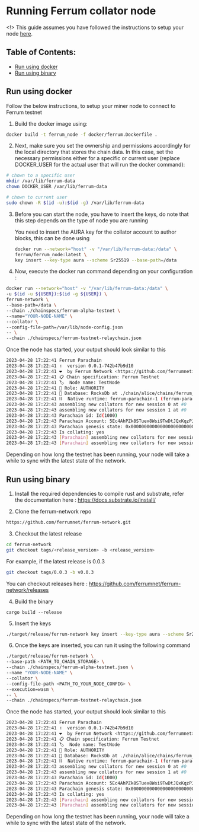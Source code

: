 # Running Ferrum collator node

<!> This guide assumes you have followed the instructions to setup your node [here](running-nodes.md).


## Table of Contents:

* [Run using docker](#run-using-docker)
* [Run using binary](#run-using-binary)

## Run using docker

Follow the below instructions, to setup your miner node to connect to Ferrum testnet

1. Build the docker image using:

```bash
docker build -t ferrum_node -f docker/ferrum.Dockerfile .
```

2. Next, make sure you set the ownership and permissions accordingly for the local directory that stores the chain data. In this case, set the necessary permissions either for a specific or current user (replace DOCKER_USER for the actual user that will run the docker command):

```bash
# chown to a specific user
mkdir /var/lib/ferrum-data
chown DOCKER_USER /var/lib/ferrum-data

# chown to current user
sudo chown -R $(id -u):$(id -g) /var/lib/ferrum-data
```

3. Before you can start the node, you have to insert the keys, do note that this step depends on the type of node you are running

    You need to insert the AURA key for the collator account to author blocks, this can be done using

    ```bash
    docker run --network="host" -v "/var/lib/ferrum-data:/data" \
    ferrum/ferrum_node:latest \
    key insert --key-type aura --scheme Sr25519 --base-path=/data

4. Now, execute the docker run command depending on your configuration : 

```bash
docker run --network="host" -v "/var/lib/ferrum-data:/data" \
-u $(id -u ${USER}):$(id -g ${USER}) \
ferrum-network \
--base-path=/data \
--chain ./chainspecs/ferrum-alpha-testnet \
--name="YOUR-NODE-NAME" \
--collator \
--config-file-path=/var/lib/node-config.json
-- \
--chain ./chainspecs/ferrum-testnet-relaychain.json
```
Once the node has started, your output should look similar to this

```bash
2023-04-28 17:22:41 Ferrum Parachain    
2023-04-28 17:22:41 ✌️  version 0.0.1-742b47b9d10    
2023-04-28 17:22:41 ❤️  by Ferrum Network <https://github.com/ferrumnet>, 2020-2023    
2023-04-28 17:22:41 📋 Chain specification: Ferrum Testnet    
2023-04-28 17:22:41 🏷  Node name: TestNode    
2023-04-28 17:22:41 👤 Role: AUTHORITY    
2023-04-28 17:22:41 💾 Database: RocksDb at ./chain/alice/chains/ferrum_testnet/db/full    
2023-04-28 17:22:41 ⛓  Native runtime: ferrum-parachain-1 (ferrum-parachain-0.tx1.au1)    
2023-04-28 17:22:43 assembling new collators for new session 0 at #0    
2023-04-28 17:22:43 assembling new collators for new session 1 at #0    
2023-04-28 17:22:43 Parachain id: Id(1000)    
2023-04-28 17:22:43 Parachain Account: 5Ec4AhPZk8STuex8Wsi9TwDtJQxKqzPJRCH7348Xtcs9vZLJ    
2023-04-28 17:22:43 Parachain genesis state: 0x000000000000000000000000000000000000000000000000000000000000000000cb981b199b0dfb2631bbac63b767890daad314c0ce7b0d681e0fa76354a9b89803170a2e7597b7b7e3d84c05391d139a62b157e78786d8c082f29dcf4c11131400    
2023-04-28 17:22:43 Is collating: yes    
2023-04-28 17:22:43 [Parachain] assembling new collators for new session 0 at #0    
2023-04-28 17:22:43 [Parachain] assembling new collators for new session 1 at #0    
```

Depending on how long the testnet has been running, your node will take a while to sync with the latest state of the network.

## Run using binary

1. Install the required dependencies to compile rust and substrate, refer the documentation here : https://docs.substrate.io/install/

2. Clone the ferrum-network repo

```bash
https://github.com/ferrumnet/ferrum-network.git
```

3. Checkout the latest release

```bash
cd ferrum-network
git checkout tags/<release_version> -b <release_version>
```

For example, if the latest release is 0.0.3

```bash
git checkout tags/0.0.3 -b v0.0.3
```


You can checkout releases here : https://github.com/ferrumnet/ferrum-network/releases

4. Build the binary

```
cargo build --release
```

5. Insert the keys

```bash
./target/release/ferrum-network key insert --key-type aura --scheme Sr25519 --base-path /var/lib/ferrum-data
```

6. Once the keys are inserted, you can run it using the following command

```bash
./target/release/ferrum-network \
--base-path <PATH_TO_CHAIN_STORAGE> \
--chain ./chainspecs/ferrum-alpha-testnet.json \
--name "YOUR-NODE-NAME" \
--collator \
--config-file-path <PATH_TO_YOUR_NODE_CONFIG> \
--execution=wasm \
-- \
--chain ./chainspecs/ferrum-testnet-relaychain.json
```

Once the node has started, your output should look similar to this

```bash
2023-04-28 17:22:41 Ferrum Parachain    
2023-04-28 17:22:41 ✌️  version 0.0.1-742b47b9d10    
2023-04-28 17:22:41 ❤️  by Ferrum Network <https://github.com/ferrumnet>, 2020-2023    
2023-04-28 17:22:41 📋 Chain specification: Ferrum Testnet    
2023-04-28 17:22:41 🏷  Node name: TestNode    
2023-04-28 17:22:41 👤 Role: AUTHORITY    
2023-04-28 17:22:41 💾 Database: RocksDb at ./chain/alice/chains/ferrum_testnet/db/full    
2023-04-28 17:22:41 ⛓  Native runtime: ferrum-parachain-1 (ferrum-parachain-0.tx1.au1)    
2023-04-28 17:22:43 assembling new collators for new session 0 at #0    
2023-04-28 17:22:43 assembling new collators for new session 1 at #0    
2023-04-28 17:22:43 Parachain id: Id(1000)    
2023-04-28 17:22:43 Parachain Account: 5Ec4AhPZk8STuex8Wsi9TwDtJQxKqzPJRCH7348Xtcs9vZLJ    
2023-04-28 17:22:43 Parachain genesis state: 0x000000000000000000000000000000000000000000000000000000000000000000cb981b199b0dfb2631bbac63b767890daad314c0ce7b0d681e0fa76354a9b89803170a2e7597b7b7e3d84c05391d139a62b157e78786d8c082f29dcf4c11131400    
2023-04-28 17:22:43 Is collating: yes    
2023-04-28 17:22:43 [Parachain] assembling new collators for new session 0 at #0    
2023-04-28 17:22:43 [Parachain] assembling new collators for new session 1 at #0    
```
Depending on how long the testnet has been running, your node will take a while to sync with the latest state of the network.